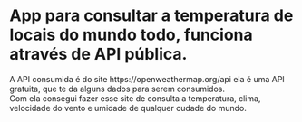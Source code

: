 # App para consultar a temperatura de locais do mundo todo, funciona através de API pública.

<p>
  A API consumida é do site https://openweathermap.org/api ela é uma API gratuita, que te da alguns dados para serem consumidos.<br>
  Com ela consegui fazer esse site de consulta a temperatura, clima, velocidade do vento e umidade de qualquer cudade do mundo.
</p>
